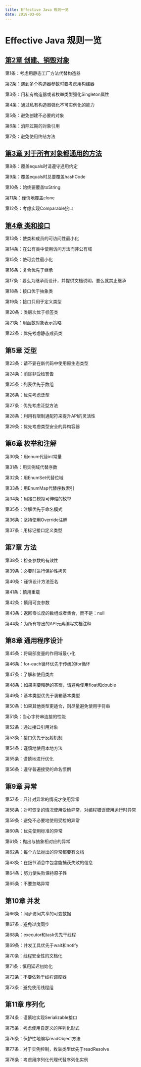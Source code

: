 ```yaml
---
title: Effective Java 规则一览
date: 2019-03-06
---
```


# Effective Java 规则一览

## [第2章 创建、销毁对象](effective/chapter02.html)

第1条：考虑用静态工厂方法代替构造器

第2条：遇到多个构造器参数时要考虑用构建器

第3条：用私有构造器或者枚举类型强化Singleton属性

第4条：通过私有构造器强化不可实例化的能力

第5条：避免创建不必要的对象

第6条：消除过期的对象引用

第7条：避免使用终结方法

## [第3章 对于所有对象都通用的方法](effective/chapter03.html)

第8条：覆盖equals时请遵守通用约定

第9条：覆盖equals时总要覆盖hashCode

第10条：始终要覆盖toString

第11条：谨慎地覆盖clone

第12条：考虑实现Comparable接口

## [第4章 类和接口](effective/chapter04.html)

第13条：使类和成员的可访问性最小化

第14条：在公有类中使用访问方法而非公有域

第15条：使可变性最小化

第16条：复合优先于继承

第17条：要么为继承而设计，并提供文档说明，要么就禁止继承

第18条：接口优于抽象类

第19条：接口只用于定义类型

第20条：类层次优于标签类

第21条：用函数对象表示策略

第22条：优先考虑静态成员类

## 第5章 泛型

第23条：请不要在新代码中使用原生态类型

第24条：消除非受检警告

第25条：列表优先于数组

第26条：优先考虑泛型

第27条：优先考虑泛型方法

第28条：利用有限制通配符来提升API的灵活性

第29条：优先考虑类型安全的异构容器

## 第6章 枚举和注解

第30条：用enum代替int常量

第31条：用实例域代替序数

第32条：用EnumSet代替位域

第33条：用EnumMap代替序数索引

第34条：用接口模拟可伸缩的枚举

第35条：注解优先于命名模式

第36条：坚持使用Override注解

第37条：用标记接口定义类型

## 第7章 方法

第38条：检查参数的有效性

第39条：必要时进行保护性拷贝

第40条：谨慎设计方法签名

第41条：慎用重载

第42条：慎用可变参数

第43条：返回零长度的数组或者集合，而不是：null

第44条：为所有导出的API元素编写文档注释

## 第8章 通用程序设计

第45条：将局部变量的作用域最小化

第46条：for-each循环优先于传统的for循环

第47条：了解和使用类库

第48条：如果需要精确的答案，请避免使用float和double

第49条：基本类型优先于装箱基本类型

第50条：如果其他类型更适合，则尽量避免使用字符串

第51条：当心字符串连接的性能

第52条：通过接口引用对象

第53条：接口优先于反射机制

第54条：谨慎地使用本地方法

第55条：谨慎地进行优化

第56条：遵守普遍接受的命名惯例

## 第9章 异常

第57条：只针对异常的情况才使用异常

第58条：对可恢复的情况使用受检异常，对编程错误使用运行时异常

第59条：避免不必要地使用受检的异常

第60条：优先使用标准的异常

第61条：抛出与抽象相对应的异常

第62条：每个方法抛出的异常都要有文档

第63条：在细节消息中包含能捕获失败的信息

第64条：努力使失败保持原子性

第65条：不要忽略异常

## 第10章 并发

第66条：同步访问共享的可变数据

第67条：避免过度同步

第68条：executor和task优先干线程

第69条：并发工具优先于wait和notify

第70条：线程安全性的文档化

第71条：慎用延迟初始化

第72条：不要依赖于线程调度器

第73条：避免使用线程组

## 第11章 序列化

第74条：谨慎地实现Serializable接口

第75条：考虑使用自定义的序列化形式

第76条：保护性地编写readObject方法

第77条：对于实例控制，枚举类型优先于readResolve

第78条：考虑用序列化代理代替序列化实例
